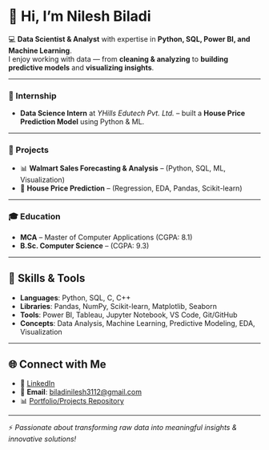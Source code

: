 # 👋 Hi, I’m Nilesh Biladi  

💻 **Data Scientist & Analyst** with expertise in **Python, SQL, Power BI, and Machine Learning**.  
I enjoy working with data — from **cleaning & analyzing** to **building predictive models** and **visualizing insights**.  

---

### 🔹 Internship  
- **Data Science Intern** at *YHills Edutech Pvt. Ltd.* – built a **House Price Prediction Model** using Python & ML.  

---

### 🔹 Projects  
- 📊 **Walmart Sales Forecasting & Analysis** – (Python, SQL, ML, Visualization)  
- 🔮 **House Price Prediction** – (Regression, EDA, Pandas, Scikit-learn)  

---

### 🎓 Education  
- **MCA** – Master of Computer Applications (CGPA: 8.1)  
- **B.Sc. Computer Science** – (CGPA: 9.3)  

---

## 🚀 Skills & Tools  
- **Languages**: Python, SQL, C, C++  
- **Libraries**: Pandas, NumPy, Scikit-learn, Matplotlib, Seaborn  
- **Tools**: Power BI, Tableau, Jupyter Notebook, VS Code, Git/GitHub  
- **Concepts**: Data Analysis, Machine Learning, Predictive Modeling, EDA, Visualization  

---


## 🌐 Connect with Me  
- 💼 [LinkedIn](https://www.linkedin.com/in/nilesh-biladi-291b27200)  
- 📧 **Email**: biladinilesh3112@gmail.com  
- 📊 [Portfolio/Projects Repository](https://github.com/beingnilesh07)  

---

⚡ *Passionate about transforming raw data into meaningful insights & innovative solutions!*  
